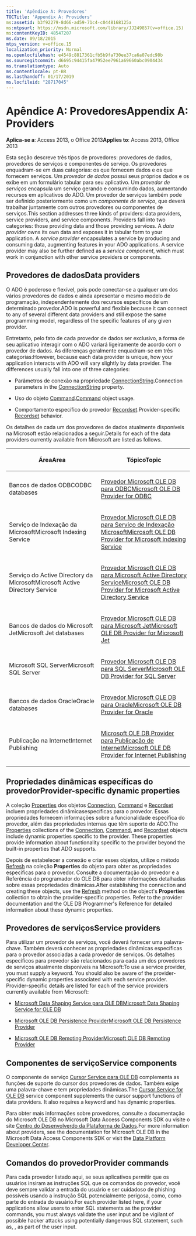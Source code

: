 ```yaml
---
title: 'Apêndice A: Provedores'
TOCTitle: 'Appendix A: Providers'
ms:assetid: b3f92279-8d66-ad59-71c4-c0448168125a
ms:mtpsurl: https://msdn.microsoft.com/library/JJ249857(v=office.15)
ms:contentKeyID: 48547207
ms.date: 09/18/2015
mtps_version: v=office.15
localization_priority: Normal
ms.openlocfilehash: e4549c8817361cfb5b9fa730ee37ca6a07edc98b
ms.sourcegitcommit: d6695c94415fa47952ee7961a69660abc0904434
ms.translationtype: Auto
ms.contentlocale: pt-BR
ms.lasthandoff: 01/17/2019
ms.locfileid: "28717045"
---
```

# <a name="appendix-a-providers"></a><span data-ttu-id="81cf5-102">Apêndice A: Provedores</span><span class="sxs-lookup"><span data-stu-id="81cf5-102">Appendix A: Providers</span></span>


<span data-ttu-id="81cf5-103">**Aplica-se a**: Access 2013, o Office 2013</span><span class="sxs-lookup"><span data-stu-id="81cf5-103">**Applies to**: Access 2013, Office 2013</span></span>


<span data-ttu-id="81cf5-p101">Esta seção descreve três tipos de provedores: provedores de dados, provedores de serviços e componentes de serviço. Os provedores enquadram-se em duas categorias: os que fornecem dados e os que fornecem serviços. Um *provedor de dados* possui seus próprios dados e os exibe em um formulário tabular para seu aplicativo. Um *provedor de serviços* encapsula um serviço gerando e consumindo dados, aumentando recursos em aplicativos do ADO. Um provedor de serviços também pode ser definido posteriormente como um *componente de serviço*, que deverá trabalhar juntamente com outros provedores ou componentes de serviços.</span><span class="sxs-lookup"><span data-stu-id="81cf5-p101">This section addresses three kinds of providers: data providers, service providers, and service components. Providers fall into two categories: those providing data and those providing services. A *data provider* owns its own data and exposes it in tabular form to your application. A *service provider* encapsulates a service by producing and consuming data, augmenting features in your ADO applications. A service provider may also be further defined as a *service component*, which must work in conjunction with other service providers or components.</span></span>

## <a name="data-providers"></a><span data-ttu-id="81cf5-109">Provedores de dados</span><span class="sxs-lookup"><span data-stu-id="81cf5-109">Data providers</span></span>

<span data-ttu-id="81cf5-110">O ADO é poderoso e flexível, pois pode conectar-se a qualquer um dos vários provedores de dados e ainda apresentar o mesmo modelo de programação, independentemente dos recursos específicos de um determinado provedor.</span><span class="sxs-lookup"><span data-stu-id="81cf5-110">ADO is powerful and flexible because it can connect to any of several different data providers and still expose the same programming model, regardless of the specific features of any given provider.</span></span>

<span data-ttu-id="81cf5-p102">Entretanto, pelo fato de cada provedor de dados ser exclusivo, a forma de seu aplicativo interagir com o ADO variará ligeiramente de acordo com o provedor de dados. As diferenças geralmente enquadram-se em três categorias:</span><span class="sxs-lookup"><span data-stu-id="81cf5-p102">However, because each data provider is unique, how your application interacts with ADO will vary slightly by data provider. The differences usually fall into one of three categories:</span></span>

- <span data-ttu-id="81cf5-113">Parâmetros de conexão na propriedade [ConnectionString](connectionstring-property-ado.md).</span><span class="sxs-lookup"><span data-stu-id="81cf5-113">Connection parameters in the [ConnectionString](connectionstring-property-ado.md) property.</span></span>

- <span data-ttu-id="81cf5-114">Uso do objeto [Command](command-object-ado.md).</span><span class="sxs-lookup"><span data-stu-id="81cf5-114">[Command](command-object-ado.md) object usage.</span></span>

- <span data-ttu-id="81cf5-115">Comportamento específico do provedor [Recordset](recordset-object-ado.md).</span><span class="sxs-lookup"><span data-stu-id="81cf5-115">Provider-specific [Recordset](recordset-object-ado.md) behavior.</span></span>

<span data-ttu-id="81cf5-116">Os detalhes de cada um dos provedores de dados atualmente disponíveis na Microsoft estão relacionados a seguir.</span><span class="sxs-lookup"><span data-stu-id="81cf5-116">Details for each of the data providers currently available from Microsoft are listed as follows.</span></span>

<table>
<colgroup>
<col style="width: 50%" />
<col style="width: 50%" />
</colgroup>
<thead>
<tr class="header">
<th><p><span data-ttu-id="81cf5-117">Área</span><span class="sxs-lookup"><span data-stu-id="81cf5-117">Area</span></span></p></th>
<th><p><span data-ttu-id="81cf5-118">Tópico</span><span class="sxs-lookup"><span data-stu-id="81cf5-118">Topic</span></span></p></th>
</tr>
</thead>
<tbody>
<tr class="odd">
<td><p><span data-ttu-id="81cf5-119">Bancos de dados ODBC</span><span class="sxs-lookup"><span data-stu-id="81cf5-119">ODBC databases</span></span></p></td>
<td><p><span data-ttu-id="81cf5-120"><a href="microsoft-ole-db-provider-for-odbc.md">Provedor Microsoft OLE DB para ODBC</a></span><span class="sxs-lookup"><span data-stu-id="81cf5-120"><a href="microsoft-ole-db-provider-for-odbc.md">Microsoft OLE DB Provider for ODBC</a></span></span></p></td>
</tr>
<tr class="even">
<td><p><span data-ttu-id="81cf5-121">Serviço de Indexação da Microsoft</span><span class="sxs-lookup"><span data-stu-id="81cf5-121">Microsoft Indexing Service</span></span></p></td>
<td><p><span data-ttu-id="81cf5-122"><a href="microsoft-ole-db-provider-for-microsoft-indexing-service.md">Provedor Microsoft OLE DB para Serviço de Indexação Microsoft</a></span><span class="sxs-lookup"><span data-stu-id="81cf5-122"><a href="microsoft-ole-db-provider-for-microsoft-indexing-service.md">Microsoft OLE DB Provider for Microsoft Indexing Service</a></span></span></p></td>
</tr>
<tr class="odd">
<td><p><span data-ttu-id="81cf5-123">Serviço do Active Directory da Microsoft</span><span class="sxs-lookup"><span data-stu-id="81cf5-123">Microsoft Active Directory Service</span></span></p></td>
<td><p><span data-ttu-id="81cf5-124"><a href="microsoft-ole-db-provider-for-microsoft-active-directory-service.md">Provedor Microsoft OLE DB para Microsoft Active Directory Service</a></span><span class="sxs-lookup"><span data-stu-id="81cf5-124"><a href="microsoft-ole-db-provider-for-microsoft-active-directory-service.md">Microsoft OLE DB Provider for Microsoft Active Directory Service</a></span></span></p></td>
</tr>
<tr class="even">
<td><p><span data-ttu-id="81cf5-125">Bancos de dados do Microsoft Jet</span><span class="sxs-lookup"><span data-stu-id="81cf5-125">Microsoft Jet databases</span></span></p></td>
<td><p><span data-ttu-id="81cf5-126"><a href="microsoft-ole-db-provider-for-microsoft-jet.md">Provedor Microsoft OLE DB para Microsoft Jet</a></span><span class="sxs-lookup"><span data-stu-id="81cf5-126"><a href="microsoft-ole-db-provider-for-microsoft-jet.md">Microsoft OLE DB Provider for Microsoft Jet</a></span></span></p></td>
</tr>
<tr class="odd">
<td><p><span data-ttu-id="81cf5-127">Microsoft SQL Server</span><span class="sxs-lookup"><span data-stu-id="81cf5-127">Microsoft SQL Server</span></span></p></td>
<td><p><span data-ttu-id="81cf5-128"><a href="microsoft-ole-db-provider-for-sql-server.md">Provedor Microsoft OLE DB para SQL Server</a></span><span class="sxs-lookup"><span data-stu-id="81cf5-128"><a href="microsoft-ole-db-provider-for-sql-server.md">Microsoft OLE DB Provider for SQL Server</a></span></span></p></td>
</tr>
<tr class="even">
<td><p><span data-ttu-id="81cf5-129">Bancos de dados Oracle</span><span class="sxs-lookup"><span data-stu-id="81cf5-129">Oracle databases</span></span></p></td>
<td><p><span data-ttu-id="81cf5-130"><a href="microsoft-ole-db-provider-for-oracle.md">Provedor Microsoft OLE DB para Oracle</a></span><span class="sxs-lookup"><span data-stu-id="81cf5-130"><a href="microsoft-ole-db-provider-for-oracle.md">Microsoft OLE DB Provider for Oracle</a></span></span></p></td>
</tr>
<tr class="odd">
<td><p><span data-ttu-id="81cf5-131">Publicação na Internet</span><span class="sxs-lookup"><span data-stu-id="81cf5-131">Internet Publishing</span></span></p></td>
<td><p><span data-ttu-id="81cf5-132"><a href="microsoft-ole-db-provider-for-internet-publishing.md">Microsoft OLE DB Provider para Publicação de Internet</a></span><span class="sxs-lookup"><span data-stu-id="81cf5-132"><a href="microsoft-ole-db-provider-for-internet-publishing.md">Microsoft OLE DB Provider for Internet Publishing</a></span></span></p></td>
</tr>
</tbody>
</table>


## <a name="provider-specific-dynamic-properties"></a><span data-ttu-id="81cf5-133">Propriedades dinâmicas específicas do provedor</span><span class="sxs-lookup"><span data-stu-id="81cf5-133">Provider-specific dynamic properties</span></span>

<span data-ttu-id="81cf5-p103">A coleção [Properties](properties-collection-ado.md) dos objetos [Connection](connection-object-ado.md), [Command](command-object-ado.md) e [Recordset](recordset-object-ado.md) incluem propriedades dinâmicasespecíficas para o provedor. Essas propriedades fornecem informações sobre a funcionalidade específica do provedor, além das propriedades internas que têm suporte do ADO.</span><span class="sxs-lookup"><span data-stu-id="81cf5-p103">The [Properties](properties-collection-ado.md) collections of the [Connection](connection-object-ado.md), [Command](command-object-ado.md), and [Recordset](recordset-object-ado.md) objects include dynamic properties specific to the provider. These properties provide information about functionality specific to the provider beyond the built-in properties that ADO supports.</span></span>

<span data-ttu-id="81cf5-p104">Depois de estabelecer a conexão e criar esses objetos, utilize o método [Refresh](refresh-method-ado.md) na coleção **Properties** do objeto para obter as propriedades específicas para o provedor. Consulte a documentação do provedor e a Referência do programador do OLE DB para obter informações detalhadas sobre essas propriedades dinâmicas.</span><span class="sxs-lookup"><span data-stu-id="81cf5-p104">After establishing the connection and creating these objects, use the [Refresh](refresh-method-ado.md) method on the object's **Properties** collection to obtain the provider-specific properties. Refer to the provider documentation and the OLE DB Programmer's Reference for detailed information about these dynamic properties.</span></span>

## <a name="service-providers"></a><span data-ttu-id="81cf5-138">Provedores de serviços</span><span class="sxs-lookup"><span data-stu-id="81cf5-138">Service providers</span></span>

<span data-ttu-id="81cf5-p105">Para utilizar um provedor de serviços, você deverá fornecer uma palavra-chave. Também deverá conhecer as propriedades dinâmicas específicas para o provedor associadas a cada provedor de serviços. Os detalhes específicos para provedor são relacionados para cada um dos provedores de serviços atualmente disponíveis na Microsoft:</span><span class="sxs-lookup"><span data-stu-id="81cf5-p105">To use a service provider, you must supply a keyword. You should also be aware of the provider-specific dynamic properties associated with each service provider. Provider-specific details are listed for each of the service providers currently available from Microsoft:</span></span>

- [<span data-ttu-id="81cf5-142">Microsoft Data Shaping Service para OLE DB</span><span class="sxs-lookup"><span data-stu-id="81cf5-142">Microsoft Data Shaping Service for OLE DB</span></span>](microsoft-data-shaping-service-for-ole-db-ado-service-provider.md)

- [<span data-ttu-id="81cf5-143">Microsoft OLE DB Persistence Provider</span><span class="sxs-lookup"><span data-stu-id="81cf5-143">Microsoft OLE DB Persistence Provider</span></span>](microsoft-ole-db-persistence-provider-ado-service-provider.md)

- [<span data-ttu-id="81cf5-144">Microsoft OLE DB Remoting Provider</span><span class="sxs-lookup"><span data-stu-id="81cf5-144">Microsoft OLE DB Remoting Provider</span></span>](microsoft-ole-db-remoting-provider-ado-service-provider.md)

## <a name="service-components"></a><span data-ttu-id="81cf5-145">Componentes de serviço</span><span class="sxs-lookup"><span data-stu-id="81cf5-145">Service components</span></span>

<span data-ttu-id="81cf5-p106">O componente de serviço [Cursor Service para OLE DB](microsoft-cursor-service-for-ole-db-ado-service-component.md) complementa as funções de suporte do cursor dos provedores de dados. Também exige uma palavra-chave e tem propriedades dinâmicas.</span><span class="sxs-lookup"><span data-stu-id="81cf5-p106">The [Cursor Service for OLE DB](microsoft-cursor-service-for-ole-db-ado-service-component.md) service component supplements the cursor support functions of data providers. It also requires a keyword and has dynamic properties.</span></span>

<span data-ttu-id="81cf5-148">Para obter mais informações sobre provedores, consulte a documentação do Microsoft OLE DB no Microsoft Data Access Components SDK ou visite o site [Centro do Desenvolverdo da Plataforma de Dados](https://docs.microsoft.com/sql/connect/sql-data-developer?view=sql-server-2017).</span><span class="sxs-lookup"><span data-stu-id="81cf5-148">For more information about providers, see the documentation for Microsoft OLE DB in the Microsoft Data Access Components SDK or visit the [Data Platform Developer Center](https://docs.microsoft.com/sql/connect/sql-data-developer?view=sql-server-2017).</span></span>

## <a name="provider-commands"></a><span data-ttu-id="81cf5-149">Comandos do provedor</span><span class="sxs-lookup"><span data-stu-id="81cf5-149">Provider commands</span></span>

<span data-ttu-id="81cf5-150">Para cada provedor listado aqui, se seus aplicativos permitir que os usuários insiram as instruções SQL que os comandos do provedor, você deve sempre validar a entrada do usuário e ser cuidadoso de phishing possíveis usando a instrução SQL potencialmente perigosa, como, como parte do entrada do usuário.</span><span class="sxs-lookup"><span data-stu-id="81cf5-150">For each provider listed here, if your applications allow users to enter SQL statements as the provider commands, you must always validate the user input and be vigilant of possible hacker attacks using potentially dangerous SQL statement, such as, , as part of the user input.</span></span>

